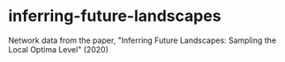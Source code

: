 # inferring-future-landscapes

Network data from the paper, "Inferring Future Landscapes: Sampling the Local Optima Level" (2020)
